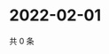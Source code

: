 # 2022-02-01

共 0 条

<!-- BEGIN WEIBO -->
<!-- 最后更新时间 Tue Feb 01 2022 09:55:20 GMT+0800 (China Standard Time) -->

<!-- END WEIBO -->
